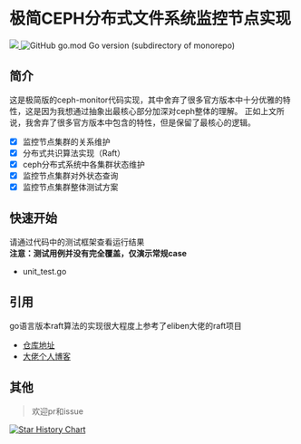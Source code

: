 # 极简CEPH分布式文件系统监控节点实现
<div>
<a target="_blank" href="https://trinoooo.github.io/">
<img src="https://img.shields.io/badge/author-trino-yellowgreen"/>
</a>
<img alt="GitHub go.mod Go version (subdirectory of monorepo)" src="https://img.shields.io/github/go-mod/go-version/Trinoooo/simplify_ceph_monitor?filename=go_version%2Fgo.mod">
</div>

## 简介
这是极简版的ceph-monitor代码实现，其中舍弃了很多官方版本中十分优雅的特性，这是因为我想通过抽象出最核心部分加深对ceph整体的理解。
正如上文所说，我舍弃了很多官方版本中包含的特性，但是保留了最核心的逻辑。
- [x] 监控节点集群的关系维护
- [x] 分布式共识算法实现（Raft）
- [x] ceph分布式系统中各集群状态维护
- [x] 监控节点集群对外状态查询
- [x] 监控节点集群整体测试方案
## 快速开始
请通过代码中的测试框架查看运行结果<br>
**注意：测试用例并没有完全覆盖，仅演示常规case**
- unit_test.go
## 引用
go语言版本raft算法的实现很大程度上参考了eliben大佬的raft项目
- [仓库地址](https://github.com/eliben/raft/tree/master)
- [大佬个人博客](https://eli.thegreenplace.net/2020/implementing-raft-part-0-introduction/)
## 其他
> 欢迎pr和issue

[![Star History Chart](https://api.star-history.com/svg?repos=Trinoooo/simplify_ceph_monitor&type=Date)](https://star-history.com/#Trinoooo/simplify_ceph_monitor&Date)
